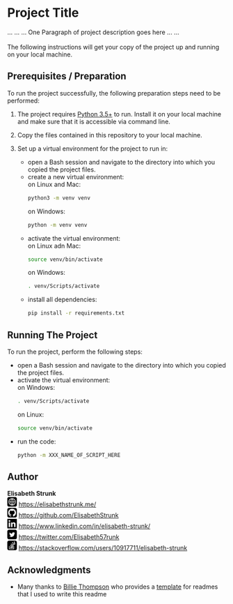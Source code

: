 # Project Title

... ... ... One Paragraph of project description goes here ... ...
<br>
<br>
The following instructions will get your copy of the project up and running on your local machine.

## Prerequisites / Preparation

To run the project successfully, the following preparation steps need to be performed:

1. The project requires [Python 3.5+](https://www.python.org/downloads/) to run. Install it on your local machine and make sure that it is accessible via command line.
2. Copy the files contained in this repository to your local machine.
3. Set up a virtual environment for the project to run in:

    * open a Bash session and navigate to the directory into which you copied the project files.
    * create a new virtual environment:<br>
        on Linux and Mac:
        ```bash
        python3 -m venv venv
        ```
        on Windows:
        ```bash
        python -m venv venv
        ```
    * activate the virtual environment:<br>
        on Linux adn Mac:
        ```bash
        source venv/bin/activate
        ```
        on Windows:
        ```bash
        . venv/Scripts/activate
        ```
    * install all dependencies:
        ```bash
        pip install -r requirements.txt
        ```

## Running The Project

To run the project, perform the following steps:

* open a Bash session and navigate to the directory into which you copied the project files.
* activate the virtual environment:<br>
    on Windows:
    ```bash
    . venv/Scripts/activate
    ```
    on Linux:
    ```bash
    source venv/bin/activate
    ```
* run the code:
    ```bash
    python -m XXX_NAME_OF_SCRIPT_HERE
    ```

## __Author__

**Elisabeth Strunk**  
<img src="readme_media/website.png" width=22> https://elisabethstrunk.me/  
<img src="readme_media/github.png" width=22> https://github.com/ElisabethStrunk  
<img src="readme_media/linkedin.png" width=22> https://www.linkedin.com/in/elisabeth-strunk/  
<img src="readme_media/twitter.png" width=22> https://twitter.com/Elisabeth57runk  
<img src="readme_media/stackoverflow.png" width=22> https://stackoverflow.com/users/10917711/elisabeth-strunk  

## Acknowledgments

* Many thanks to [Billie Thompson](https://gist.github.com/PurpleBooth) who provides a [template](https://gist.github.com/PurpleBooth/109311bb0361f32d87a2) for readmes that I used to write this readme

